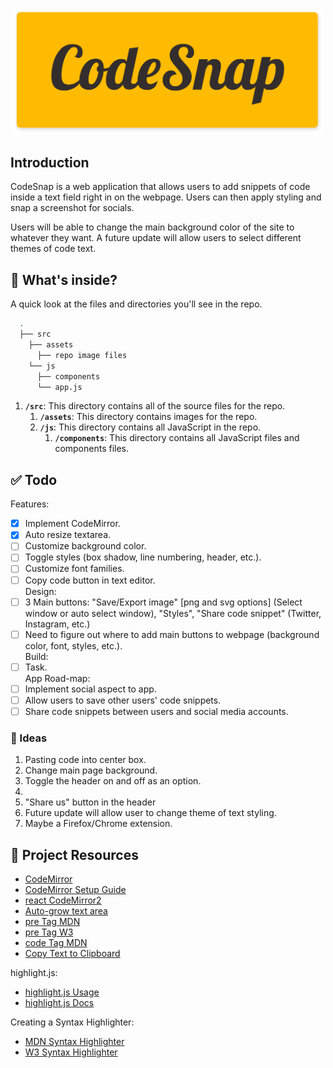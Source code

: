 <p align="center">
  <img src="/src/assets/codesnap-hero.png" width="500" alt="codesnap-hero">
</p>

## Introduction
CodeSnap is a web application that allows users to add snippets of code inside a text field right in on the webpage. Users can then apply styling and snap a screenshot for socials.

Users will be able to change the main background color of the site to whatever they want. A future update will allow users to select different themes of code text.

## 🧐 What's inside?
A quick look at the files and directories you'll see in the repo.

```bash
  .
  ├── src
    ├── assets
      ├── repo image files
    └── js
      ├── components
      └── app.js
```

1. **`/src`**: This directory contains all of the source files for the repo.
    1. **`/assets`**: This directory contains images for the repo.
    1. **`/js`**: This directory contains all JavaScript in the repo.
        1. **`/components`**: This directory contains all JavaScript files and components files.

## ✅ Todo
Features:
- [x] Implement CodeMirror.
- [x] Auto resize textarea.
- [ ] Customize background color.
- [ ] Toggle styles (box shadow, line numbering, header, etc.).
- [ ] Customize font families.
- [ ] Copy code button in text editor. \
Design:
- [ ] 3 Main buttons: "Save/Export image" [png and svg options] (Select window or auto select window), "Styles", "Share code snippet" (Twitter, Instagram, etc.)
- [ ] Need to figure out where to add main buttons to webpage (background color, font, styles, etc.). \
Build:
- [ ] Task. \
App Road-map:
- [ ] Implement social aspect to app.
- [ ] Allow users to save other users' code snippets.
- [ ] Share code snippets between users and social media accounts.

### 🤔 Ideas
1. Pasting code into center box.
1. Change main page background.
1. Toggle the header on and off as an option.
1. 
1. "Share us" button in the header
1. Future update will allow user to change theme of text styling.
1. Maybe a Firefox/Chrome extension.

## 🔗 Project Resources
* [CodeMirror](https://codemirror.net/)
* [CodeMirror Setup Guide](https://www.youtube.com/watch?v=o1DDWQDBT9Y)
* [react CodeMirror2](https://www.npmjs.com/package/react-codemirror2)
* [Auto-grow text area](https://css-tricks.com/the-cleanest-trick-for-autogrowing-textareas/)
* [pre Tag MDN](https://developer.mozilla.org/en-US/docs/Web/HTML/Element/pre)
* [pre Tag W3](https://www.w3schools.com/tags/tag_pre.asp)
* [code Tag MDN](https://developer.mozilla.org/en-US/docs/Web/HTML/Element/code)
* [Copy Text to Clipboard](https://www.30secondsofcode.org/blog/s/copy-text-to-clipboard-with-javascript)

highlight.js: 
* [highlight.js Usage](https://highlightjs.org/usage/)
* [highlight.js Docs](https://highlightjs.readthedocs.io/en/latest/)

Creating a Syntax Highlighter:
* [MDN Syntax Highlighter](https://developer.mozilla.org/en-US/docs/MDN/Editor/Syntax_highlighting)
* [W3 Syntax Highlighter](https://www.w3schools.com/howto/howto_syntax_highlight.asp)